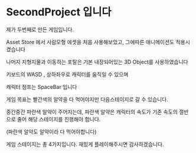 # SecondProject 입니다

제가 두번째로 만든 게임입니다. 

Asset Store 에서 사람모형 에셋을 처음 사용해보았고, 그에따른 애니메이션도 적용시켰습니다

나머지 지형지물과 이동하는 포탈은 기본 내장되어있는 3D Object를 사용하였습니다

키보드의 WASD , 상하좌우로 캐릭터를 움직일 수 있으며

캐릭터 점프는 SpaceBar 입니다

게임 목표는 빨간색의 알약을 다 먹어야지만 다음스테이지로 갈 수 있습니다.

중간중간 파란색 알약이 주어지는데, 파란색 알약은 캐릭터의 속도가 기존 속도의 절반으로 줄어 해당 스테이지를 진행해야 합니다.

(파란색 알약도 알약이라 다 먹어야합니다)

게임 스테이지는 총 4가지입니다. 재밌게 플레이해주시면 감사하겠습니다.
